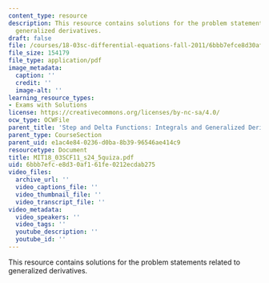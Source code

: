 ```yaml
---
content_type: resource
description: This resource contains solutions for the problem statements related to
  generalized derivatives.
draft: false
file: /courses/18-03sc-differential-equations-fall-2011/6bbb7efce8d30af161fe0212ecdab275_MIT18_03SCF11_s24_5quiza.pdf
file_size: 154179
file_type: application/pdf
image_metadata:
  caption: ''
  credit: ''
  image-alt: ''
learning_resource_types:
- Exams with Solutions
license: https://creativecommons.org/licenses/by-nc-sa/4.0/
ocw_type: OCWFile
parent_title: 'Step and Delta Functions: Integrals and Generalized Derivatives'
parent_type: CourseSection
parent_uid: e1ac4e84-0236-d0ba-8b39-96546ae414c9
resourcetype: Document
title: MIT18_03SCF11_s24_5quiza.pdf
uid: 6bbb7efc-e8d3-0af1-61fe-0212ecdab275
video_files:
  archive_url: ''
  video_captions_file: ''
  video_thumbnail_file: ''
  video_transcript_file: ''
video_metadata:
  video_speakers: ''
  video_tags: ''
  youtube_description: ''
  youtube_id: ''
---
```

This resource contains solutions for the problem statements related to generalized derivatives.